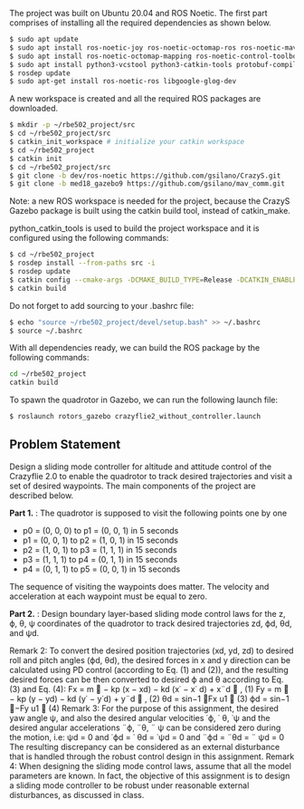 The project was built on Ubuntu 20.04 and ROS Noetic. The first part comprises of installing all the required dependencies as shown below. 
```bash
$ sudo apt update
$ sudo apt install ros-noetic-joy ros-noetic-octomap-ros ros-noetic-mavlink
$ sudo apt install ros-noetic-octomap-mapping ros-noetic-control-toolbox
$ sudo apt install python3-vcstool python3-catkin-tools protobuf-compiler libgoogle-glog-dev
$ rosdep update
$ sudo apt-get install ros-noetic-ros libgoogle-glog-dev
```

A new workspace is created and all the required ROS packages are downloaded.
```bash 
$ mkdir -p ~/rbe502_project/src
$ cd ~/rbe502_project/src
$ catkin_init_workspace # initialize your catkin workspace
$ cd ~/rbe502_project
$ catkin init
$ cd ~/rbe502_project/src
$ git clone -b dev/ros-noetic https://github.com/gsilano/CrazyS.git
$ git clone -b med18_gazebo9 https://github.com/gsilano/mav_comm.git
```
Note: a new ROS workspace is needed for the project, because the CrazyS Gazebo package is built using the catkin build tool, instead of catkin_make.

python_catkin_tools is used to build the project workspace and it is configured using the following commands:
```bash
$ cd ~/rbe502_project
$ rosdep install --from-paths src -i
$ rosdep update
$ catkin config --cmake-args -DCMAKE_BUILD_TYPE=Release -DCATKIN_ENABLE_TESTING=False
$ catkin build
```

Do not forget to add sourcing to your .bashrc file:
```bash 
$ echo "source ~/rbe502_project/devel/setup.bash" >> ~/.bashrc
$ source ~/.bashrc
```

With all dependencies ready, we can build the ROS package by the following commands:
```bash
cd ~/rbe502_project
catkin build
```
To spawn the quadrotor in Gazebo, we can run the following launch file:
```bash 
$ roslaunch rotors_gazebo crazyflie2_without_controller.launch
```

## Problem Statement
Design a sliding mode controller for altitude and attitude control of the Crazyflie 2.0 to enable the quadrotor to track desired trajectories and visit a set of desired waypoints. The main components of the project are described below.

**Part 1.** : The quadrotor is supposed to visit the following points one by one   
- p0 = (0, 0, 0) to p1 = (0, 0, 1) in 5 seconds
- p1 = (0, 0, 1) to p2 = (1, 0, 1) in 15 seconds
- p2 = (1, 0, 1) to p3 = (1, 1, 1) in 15 seconds
- p3 = (1, 1, 1) to p4 = (0, 1, 1) in 15 seconds
- p4 = (0, 1, 1) to p5 = (0, 0, 1) in 15 seconds

The sequence of visiting the waypoints does matter. The velocity and acceleration at each waypoint must be equal to zero.

**Part 2.** : Design boundary layer-based sliding mode control laws for the z, ϕ, θ, ψ coordinates of the quadrotor to track desired trajectories
zd, ϕd, θd, and ψd.

Remark 2: To convert the desired position trajectories (xd, yd, zd) to desired roll and pitch angles
(ϕd, θd), the desired forces in x and y direction can be calculated using PD control (according to Eq.
(1) and (2)), and the resulting desired forces can be then converted to desired ϕ and θ according
to Eq. (3) and Eq. (4):
Fx = m
􀀀
− kp (x − xd) − kd (x˙ − x˙ d) + x¨d

, (1)
Fy = m
􀀀
− kp (y − yd) − kd (y˙ − y˙d) + y¨d

, (2)
θd = sin−1
Fx
u1

(3)
ϕd = sin−1
−Fy
u1

(4)
Remark 3: For the purpose of this assignment, the desired yaw angle ψ, and also the desired angular
velocities ˙ϕ, ˙ θ, ˙ψ and the desired angular accelerations ¨ϕ, ¨θ, ¨ ψ can be considered zero during the
motion, i.e:
ψd = 0 and ˙ϕd = ˙ θd = ˙ψd = 0 and ¨ϕd = ¨θd = ¨ ψd = 0
The resulting discrepancy can be considered as an external disturbance that is handled through the
robust control design in this assignment.
Remark 4: When designing the sliding mode control laws, assume that all the model parameters
are known. In fact, the objective of this assignment is to design a sliding mode controller to be
robust under reasonable external disturbances, as discussed in class.
